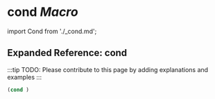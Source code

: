 # **cond** *Macro*

import Cond from './_cond.md';

<Cond />

## Expanded Reference: cond

:::tip
TODO: Please contribute to this page by adding explanations and examples
:::

```lisp
(cond )
```
